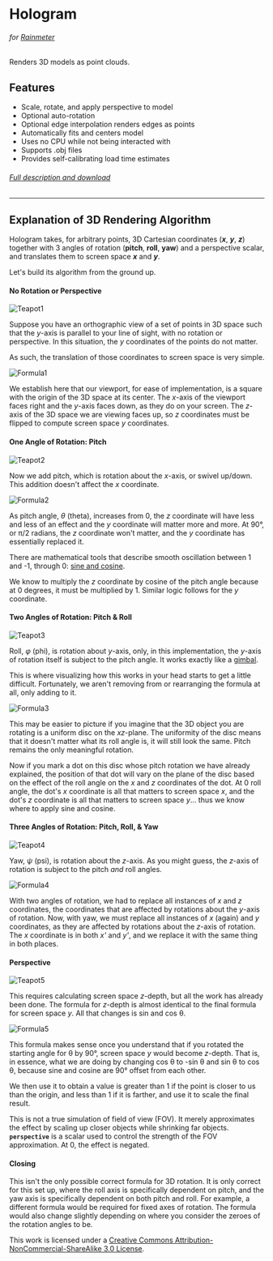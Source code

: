 # Hologram
###### for [Rainmeter](https://www.rainmeter.net/)
Renders 3D models as point clouds.

## Features

* Scale, rotate, and apply perspective to model
* Optional auto-rotation
* Optional edge interpolation renders edges as points
* Automatically fits and centers model
* Uses no CPU while not being interacted with
* Supports .obj files
* Provides self-calibrating load time estimates

###### [Full description and download](http://killall-q.deviantart.com/art/Hologram-590866523)

---

## Explanation of 3D Rendering Algorithm

Hologram takes, for arbitrary points, 3D Cartesian coordinates (___x___, ___y___, ___z___) together with 3 angles of rotation (__pitch__, __roll__, __yaw__) and a perspective scalar, and translates them to screen space ___x___ and ___y___.

Let's build its algorithm from the ground up.

#### No Rotation or Perspective
![Teapot1](Readme%20Images/Teapot1.png)

Suppose you have an orthographic view of a set of points in 3D space such that the _y_-axis is parallel to your line of sight, with no rotation or perspective. In this situation, the _y_ coordinates of the points do not matter.

As such, the translation of those coordinates to screen space is very simple.

![Formula1](Readme%20Images/Formula1.png)

We establish here that our viewport, for ease of implementation, is a square with the origin of the 3D space at its center. The _x_-axis of the viewport faces right and the _y_-axis faces down, as they do on your screen. The _z_-axis of the 3D space we are viewing faces up, so _z_ coordinates must be flipped to compute screen space _y_ coordinates.

#### One Angle of Rotation: Pitch
![Teapot2](Readme%20Images/Teapot2.png)

Now we add pitch, which is rotation about the _x_-axis, or swivel up/down. This addition doesn't affect the _x_ coordinate.

![Formula2](Readme%20Images/Formula2.png)

As pitch angle, _θ_ (theta), increases from 0, the _z_ coordinate will have less and less of an effect and the _y_ coordinate will matter more and more. At 90°, or π/2 radians, the _z_ coordinate won't matter, and the _y_ coordinate has essentially replaced it.

There are mathematical tools that describe smooth oscillation between 1 and -1, through 0: [sine and cosine](https://en.wikipedia.org/wiki/Sine#Relation_to_the_unit_circle).

We know to multiply the _z_ coordinate by cosine of the pitch angle because at 0 degrees, it must be multiplied by 1. Similar logic follows for the _y_ coordinate.

#### Two Angles of Rotation: Pitch & Roll
![Teapot3](Readme%20Images/Teapot3.png)

Roll, _φ_ (phi), is rotation about _y_-axis, only, in this implementation, the _y_-axis of rotation itself is subject to the pitch angle. It works exactly like a [gimbal](https://en.wikipedia.org/wiki/Gimbal).

This is where visualizing how this works in your head starts to get a little difficult. Fortunately, we aren't removing from or rearranging the formula at all, only adding to it.

![Formula3](Readme%20Images/Formula3.png)

This may be easier to picture if you imagine that the 3D object you are rotating is a uniform disc on the _xz_-plane. The uniformity of the disc means that it doesn't matter what its roll angle is, it will still look the same. Pitch remains the only meaningful rotation.

Now if you mark a dot on this disc whose pitch rotation we have already explained, the position of that dot will vary on the plane of the disc based on the effect of the roll angle on the _x_ and _z_ coordinates of the dot. At 0 roll angle, the dot's _x_ coordinate is all that matters to screen space _x_, and the dot's _z_ coordinate is all that matters to screen space _y_... thus we know where to apply sine and cosine.

#### Three Angles of Rotation: Pitch, Roll, & Yaw
![Teapot4](Readme%20Images/Teapot4.png)

Yaw, _ψ_ (psi), is rotation about the _z_-axis. As you might guess, the _z_-axis of rotation is subject to the pitch _and_ roll angles.

![Formula4](Readme%20Images/Formula4.png)

With two angles of rotation, we had to replace all instances of _x_ and _z_ coordinates, the coordinates that are affected by rotations about the _y_-axis of rotation. Now, with yaw, we must replace all instances of _x_ (again) and _y_ coordinates, as they are affected by rotations about the _z_-axis of rotation. The _x_ coordinate is in both _x'_ and _y'_, and we replace it with the same thing in both places.

#### Perspective
![Teapot5](Readme%20Images/Teapot5.png)

This requires calculating screen space _z_-depth, but all the work has already been done. The formula for _z_-depth is almost identical to the final formula for screen space _y_. All that changes is sin and cos θ.

![Formula5](Readme%20Images/Formula5.png)

This formula makes sense once you understand that if you rotated the starting angle for θ by 90°, screen space _y_ would become _z_-depth. That is, in essence, what we are doing by changing cos θ to -sin θ and sin θ to cos θ, because sine and cosine are 90° offset from each other.

We then use it to obtain a value is greater than 1 if the point is closer to us than the origin, and less than 1 if it is farther, and use it to scale the final result.

This is not a true simulation of field of view (FOV). It merely approximates the effect by scaling up closer objects while shrinking far objects. __`perspective`__ is a scalar used to control the strength of the FOV approximation. At 0, the effect is negated.

#### Closing

This isn't the only possible correct formula for 3D rotation. It is only correct for this set up, where the roll axis is specifically dependent on pitch, and the yaw axis is specifically dependent on both pitch and roll. For example, a different formula would be required for fixed axes of rotation. The formula would also change slightly depending on where you consider the zeroes of the rotation angles to be.

This work is licensed under a [Creative Commons Attribution-NonCommercial-ShareAlike 3.0 License](http://creativecommons.org/licenses/by-nc-sa/3.0/).
